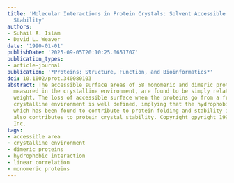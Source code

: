 ```yaml
---
title: 'Molecular Interactions in Protein Crystals: Solvent Accessible Surface and
  Stability'
authors:
- Suhail A. Islam
- David L. Weaver
date: '1990-01-01'
publishDate: '2025-09-05T20:10:25.065170Z'
publication_types:
- article-journal
publication: '*Proteins: Structure, Function, and Bioinformatics*'
doi: 10.1002/prot.340080103
abstract: The accessible surface areas of 58 monomeric and dimeric proteins, when
  measured in the crystalline environment, are found to be simply related to molecular
  weight. The loss of accessible surface when the proteins go from a free to their
  crystalline environment is well defined, implying that the hydrophobic interaction,
  which has been found to contribute to protein folding and stability in living systems,
  also contributes to protein crystal stability. Copyright o̧pyright 1990 Wiley-Liss,
  Inc.
tags:
- accessible area
- crystalline environment
- dimeric proteins
- hydrophobic interaction
- linear correlation
- monomeric proteins
---
```

